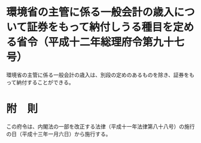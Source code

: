 # 環境省の主管に係る一般会計の歳入について証券をもって納付しうる種目を定める省令（平成十二年総理府令第九十七号）
環境省の主管に係る一般会計の歳入は、別段の定めのあるものを除き、証券をもって納付することができる。
# 附　則
この府令は、内閣法の一部を改正する法律（平成十一年法律第八十八号）の施行の日（平成十三年一月六日）から施行する。
